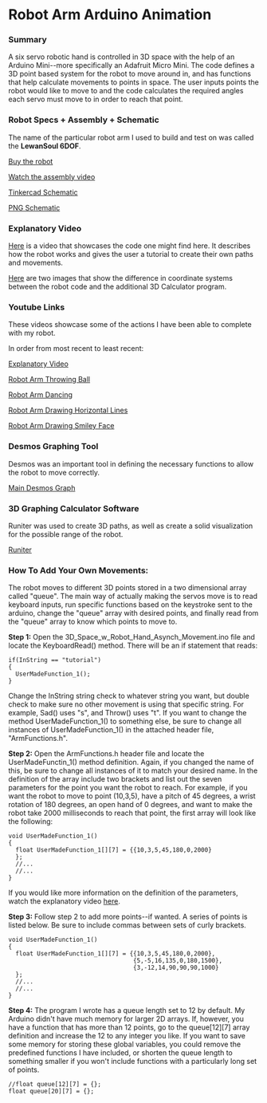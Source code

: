 # Robot Arm Arduino Animation

### Summary
A six servo robotic hand is controlled in 3D space with the help of an Arduino Mini--more specifically an Adafruit Micro Mini. The code defines a 3D point based system for the robot to move around in, and has functions that help calculate movements to points in space. The user inputs points the robot would like to move to and the code calculates the required angles each servo must move to in order to reach that point.

### Robot Specs + Assembly + Schematic
The name of the particular robot arm I used to build and test on was called the **LewanSoul 6DOF**.

[Buy the robot](https://www.amazon.com/LewanSoul-Robotic-Arduino-Software-Tutorial/dp/B074T6DPKX)

[Watch the assembly video](https://www.youtube.com/watch?v=8U6sWG6N5w8&list=PLQYW5Ukp-1D_z2C-tdKFFuJjK9zoAfM57&index=2)

[Tinkercad Schematic](https://www.tinkercad.com/things/fWX9UZN7YsP-terrific-elzing-wluff/editel?tenant=circuits)

[PNG Schematic](https://imgur.com/a/ABNZXcD)

### Explanatory Video
[Here](https://youtu.be/jFfA_24hS0Y) is a video that showcases the code one might find here. It describes how the robot works and gives the user a tutorial to create their own paths and movements.

[Here](https://imgur.com/a/TPxrWXB) are two images that show the difference in coordinate systems between the robot code and the additional 3D Calculator program.

### Youtube Links
These videos showcase some of the actions I have been able to complete with my robot.

In order from most recent to least recent:

[Explanatory Video](https://youtu.be/jFfA_24hS0Y)

[Robot Arm Throwing Ball](https://youtu.be/CUMaveZK-uk)

[Robot Arm Dancing](https://www.youtube.com/watch?v=UsHJvPzx4wk)

[Robot Arm Drawing Horizontal Lines](https://www.youtube.com/watch?v=711mE4_5Rwk)

[Robot Arm Drawing Smiley Face](https://www.youtube.com/watch?v=ATHjjI4BhdQ)

### Desmos Graphing Tool
Desmos was an important tool in defining the necessary functions to allow the robot to move correctly.

[Main Desmos Graph](https://www.desmos.com/calculator/zgmw47nks6)

### 3D Graphing Calculator Software
Runiter was used to create 3D paths, as well as create a solid visualization for the possible range of the robot.

[Runiter](https://www.runiter.com)

### How To Add Your Own Movements:
The robot moves to different 3D points stored in a two dimensional array called "queue". The main way of actually making the servos move is to read keyboard inputs, run specific functions based on the keystroke sent to the arduino, change the "queue" array with desired points, and finally read from the "queue" array to know which points to move to. 

**Step 1:**
Open the 3D_Space_w_Robot_Hand_Asynch_Movement.ino file and locate the KeyboardRead() method. There will be an if statement that reads:
```
if(InString == "tutorial")
{
  UserMadeFunction_1();
}
```
Change the InString string check to whatever string you want, but double check to make sure no other movement is using that specific string. For example, Sad() uses "s", and Throw() uses "t". If you want to change the method UserMadeFunction_1() to something else, be sure to change all instances of UserMadeFunction_1() in the attached header file, "ArmFunctions.h".

**Step 2:**
Open the ArmFunctions.h header file and locate the UserMadeFunctin_1() method definition. Again, if you changed the name of this, be sure to change all instances of it to match your desired name. In the definition of the array include two brackets and list out the seven parameters for the point you want the robot to reach. For example, if you want the robot to move to point (10,3,5), have a pitch of 45 degrees, a wrist rotation of 180 degrees, an open hand of 0 degrees, and want to make the robot take 2000 milliseconds to reach that point, the first array will look like the following:
```
void UserMadeFunction_1()
{
  float UserMadeFunction_1[][7] = {{10,3,5,45,180,0,2000}
  };
  //...
  //...
}
```
If you would like more information on the definition of the parameters, watch the explanatory video [here](https://youtu.be/jFfA_24hS0Y).

**Step 3:**
Follow step 2 to add more points--if wanted. A series of points is listed below. Be sure to include commas between sets of curly brackets.
```
void UserMadeFunction_1()
{
  float UserMadeFunction_1[][7] = {{10,3,5,45,180,0,2000},
                                   {5,-5,16,135,0,180,1500},
                                   {3,-12,14,90,90,90,1000}
  };
  //...
  //...
}
```
**Step 4:**
The program I wrote has a queue length set to 12 by default. My Arduino didn't have much memory for larger 2D arrays. If, however, you have a function that has more than 12 points, go to the queue[12][7] array definition and increase the 12 to any integer you like. If you want to save some memory for storing these global variables,  you could remove the predefined functions I have included, or shorten the queue length to something smaller if you won't include functions with a particularly long set of points.
```
//float queue[12][7] = {};
float queue[20][7] = {};
```


